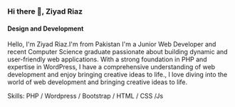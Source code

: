 ### Hi there 👋, Ziyad Riaz
#### Design and Development
Hello, I'm Ziyad Riaz.I'm from Pakistan I'm a Junior Web Developer and recent Computer Science graduate passionate about building dynamic and user-friendly web applications. With a strong foundation in PHP and expertise in WordPress, I have a comprehensive understanding of web development and enjoy bringing creative ideas to life., I love diving into the world of web development and bringing creative ideas to life.

Skills: PHP / Wordpress / Bootstrap / HTML / CSS /Js
